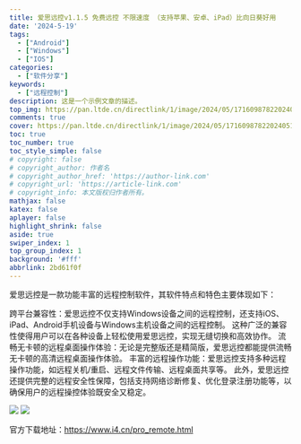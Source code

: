 ```yaml
---
title: 爱思远控v1.1.5 免费远控 不限速度 （支持苹果、安卓、iPad）比向日葵好用
date: '2024-5-19'
tags: 
  - ["Android"]
  - ["Windows"]
  - ["IOS"]
categories: 
  - ["软件分享"]
keywords: 
  - ["远程控制"]
description: 这是一个示例文章的描述。
top_img: https://pan.ltde.cn/directlink/1/image/2024/05/17160987822024051906062224.png
comments: true
cover: https://pan.ltde.cn/directlink/1/image/2024/05/17160987822024051906062224.png
toc: true
toc_number: true
toc_style_simple: false
# copyright: false
# copyright_author: 作者名
# copyright_author_href: 'https://author-link.com'
# copyright_url: 'https://article-link.com'
# copyright_info: 本文版权归作者所有。
mathjax: false
katex: false
aplayer: false
highlight_shrink: false
aside: true
swiper_index: 1
top_group_index: 1
background: '#fff'
abbrlink: 2bd61f0f
---
```



爱思远控是一款功能丰富的远程控制软件，其软件特点和特色主要体现如下：

跨平台兼容性：爱思远控不仅支持Windows设备之间的远程控制，还支持iOS、iPad、Android手机设备与Windows主机设备之间的远程控制。
这种广泛的兼容性使得用户可以在各种设备上轻松使用爱思远控，实现无缝切换和高效协作。
流畅无卡顿的远程桌面操作体验：无论是完整版还是精简版，爱思远控都能提供流畅无卡顿的高清远程桌面操作体验。
丰富的远程操作功能：爱思远控支持多种远程操作功能，如远程关机/重启、远程文件传输、远程桌面共享等。
此外，爱思远控还提供完整的远程安全性保障，包括支持网络诊断修复、优化登录注册功能等，以确保用户的远程操控体验既安全又稳定。

![](https://pan.ltde.cn/directlink/1/image/2024/05/17160987412024051906054117.png)
![](https://pan.ltde.cn/directlink/1/image/2024/05/17160987392024051906053928.png)

官方下载地址：https://www.i4.cn/pro_remote.html